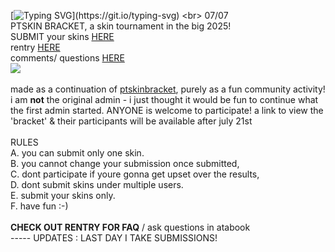 [![Typing SVG](https://readme-typing-svg.demolab.com/?lines=PT+SKIN+BRACKET+2025+skin+tournament;check+out+the+rentry+for+more+info!;submit+your+skins+via+google+form!)](https://git.io/typing-svg) <br>  07/07
<br> PTSKIN BRACKET, a skin tournament in the big 2025! <br> SUBMIT your skins [HERE](https://docs.google.com/forms/d/e/1FAIpQLSfYg2M-jF5qxjHqHiYPSuILCSEBzUweZGftOstJh-6FpEyhIw/viewform) <br> rentry [HERE](https://rentry.co/skinbracket) <br> comments/ questions [HERE](https://ptskinbracket2025.atabook.org/) <br> <img src="https://komarev.com/ghpvc/?username=skinbracket&color=5C5C5C&style=flat-square&label=views&base=0"> <br> <br> made as a continuation of [ptskinbracket](https://github.com/ptskinbracket), purely as a fun community activity! i am __not__ the original admin - i just thought it would be fun to continue what the first admin started. ANYONE is welcome to participate!
a link to view the 'bracket' & their participants will be available after july 21st <br> <br> RULES <br>
A. you can submit only one skin. <br>
B. you cannot change your submission once submitted,<br>
C. dont participate if youre gonna get upset over the results,<br>
D. dont submit skins under multiple users.<br>
E. submit your skins only.<br>
F. have fun :-) <br>
<br> **CHECK OUT RENTRY FOR FAQ** / ask questions in atabook <br> ----- UPDATES :
LAST DAY I TAKE SUBMISSIONS!
